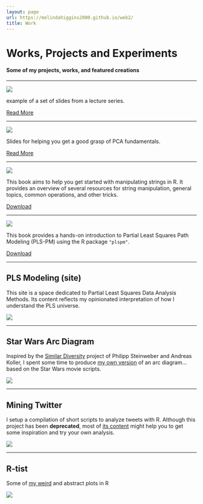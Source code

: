 ```yaml
---
layout: page
url: https://melindahiggins2000.github.io/web2/
title: Work
---
```


# Works, Projects and Experiments

#### Some of my projects, works, and featured creations

<hr/>

<a href="{{ site.url }}/work/lectureseries"><img class="centered" src="{{ site.url }}/images/website/sky01.jpg"/></a>
<p>
 example of a set of slides from a lecture series. &nbsp;&nbsp;
</p>
<p>
 <a class="redbutton" href="{{ site.url }}/work/lectureseries">Read More</a>
</p>
<hr/>


<a href="{{ site.url }}/work/pcarevealed"><img class="centered" src="{{ site.url }}/images/website/pca_cover.png"/></a>
<p>
 Slides for helping you get a good grasp of PCA fundamentals. &nbsp;&nbsp;
</p>
<p>
 <a class="redbutton" href="{{ site.url }}/work/pcarevealed">Read More</a>
</p>
<hr/>


<a href="{{ site.url }}/Handling_and_Processing_Strings_in_R.pdf"><img class="centered" src="{{ site.url }}/images/website/strings_book_cover.png"/></a>
<p>
 This book aims to help you get started with manipulating strings in R. It provides an 
 overview of several resources for string manipulation, general topics, 
 common operations, and other tricks. &nbsp;&nbsp;
</p>
<p>
 <a class="redbutton" href="{{ site.url }}/Handling_and_Processing_Strings_in_R.pdf">Download</a>
</p>
<hr/>


<a href="{{ site.url }}/PLS_Path_Modeling_with_R.pdf">
<img class="centered" src="{{ site.url }}/images/website/plspm_book_cover.png"/></a>
<p>
 This book provides a hands-on introduction to Partial Least Squares Path Modeling (PLS-PM) 
 using the R package <code>"plspm"</code>. &nbsp;&nbsp;
</p>
<p>
 <a class="redbutton" href="{{ site.url }}/PLS_Path_Modeling_with_R.pdf">Download</a>
</p>
<hr/>


<h2>PLS Modeling (site)</h2>
<p>
 This site is a space dedicated to Partial Least Squares Data Analysis Methods. Its content 
 reflects my opinionated interpretation of how I understand the PLS universe. &nbsp;&nbsp;
</p>
<a href="http://www.plsmodeling.com/">
<img class="centered" src="{{ site.url }}/images/website/plsmodeling.png"/></a>
<hr>


<h2>Star Wars Arc Diagram</h2>
<p>
 Inspired by the <a href="http://similardiversity.net" target="_blank" title="similar diversity">Similar Diversity</a> 
 project of Philipp Steinweber and Andreas Koller, I spent some time to produce 
 <a href="starwars">my own version</a> of an arc diagram... based on the Star Wars movie scripts.
</p>
<a href="starwars"><img class="centered" src="{{ site.url }}/images/website/starwars_arcdiagram.png"/></a>
<hr>


<h2>Mining Twitter</h2>
<p>
 I setup a compilation of short scripts to analyze tweets with R. Although this project 
 has been <b>deprecated</b>, most of <a href="https://sites.google.com/site/miningtwitter/" target="_blank">its content</a> 
 might help you to get some inspiration and try your own analysis. 
</p>
<a href="https://sites.google.com/site/miningtwitter/" target="_blank">
<img class="centered" src="{{ site.url }}/images/website/twitter_mining.png"/></a>
<hr>


<h2>R-tist</h2>
<p>
 Some of <a href="{{ site.url }}/work/rtist">my weird</a> and abstract plots in R
</p>
<a href="{{ site.url }}/work/rtist/"><img src="{{ site.url }}/images/rtist/green_bolts.png"/></a>

